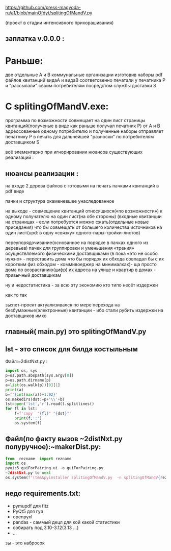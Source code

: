 https://github.com/press-magvoda-ru/a1/blob/mainOfdyt/splitingOfMandV.py

(проект в стадии интенсивного прихорашивания)

заплатка v.0.0.0 : 
------------------


# Раньше: 
 две отдельные A и B коммунальные организации изготовив наборы pdf файлов квитанций видаА и видаB соответсвенно  печатали у печатника P и "рассылали" своим потребителям посредстом службы доставки S

# С splitingOfMandV.exe:
 программа  по возможности совмещает на один лист страницы квитанций(полученые в виде как раньше получал печатник P) от A и B адрессованные одному потребителю и полученные наборы отправляет печатнику P в печать для  дальнейшей "разноски" по потребителям доставщиком S

всё элементарно при игнорировании нюансов существующих реализаций :


## нюансы реализации :

на входе 2 дерева файлов с готовыми на печать пачками квитанций в pdf виде

пачки и структура окаменевшее унаследованное

на выходе - совмещение квитанций относящихся(«по возможности») к одному получателю на один лист(на обе стороны) (входные квитанции на страницах - если потребуется можно сжать(отдельные новые приседания) что бы совмещать от большего количества источников на один лист(upd: в одну «связку» одного-пары-тройки-листов)

переупорядочивание(основанное на порядке в пачках одного из деревьев) пачек для группировки и уменьшения «трения» осуществляемого физическими доставщиками (в пока «это не особо нужно» - переставить дома что бы порядок их обхода совпадал бы с их коротким физ обходом - коммивоеджер на минималках)- ща просто дома по возрастанию(цифр) их адреса на улице и квартир в домах - привычный доставщикам

ну и недостатистика - за всю эту экономию кто типо несёт издержки

как то так

зы:пет-проект актуализивался по мере перехода на безбумажные(электронные) квитанции - ибо стали рубить издержки на доставщиков имхо







главный( main.py) это splitingOfMandV.py
------------------


lst - это список для билда  костыльным
------------------------------------------------------
Файл:~2distNxt.py :
```python
import os, sys
p=os.path.abspath(sys.argv[0])
p=os.path.dirname(p)
a=list(os.walk(p))[0][1]
print(a)
b=f'{int(max(a))+1:02}'
os.makedirs(dst:=p+'\\'+b)
lst=open('lst','r').read().splitlines()
for fl in lst:
	f=f'copy  "{fl}" "{dst}"'
	print(f,':')
	os.system(f)
```

Файл(по факту вызов ~2distNxt.py полуручное):~makerDist.py:
------------------------------------------------------
```python
from  rezname  import rezname
import os
pyuic5 guiForPairing.ui -o guiForPairing.py
~2distNxt.py to next
os.system(f'(tm&&pyinstaller splitingOfMandV.py  -n splitingOfMandV{rezname()} -c -F -i logo.ico&&tm)>o{rezname()}')
```


недо requirements.txt: 
------------------------------------------------------
 * pymupdf для fitz
 * PyQt5 для гуя 
 * openpyxl
 * pandas - саммый децл для кой какой статистики
 *  собирать под 3.10-3.12(3.13 ...) 
 * ...
 
зы  - это набросок
